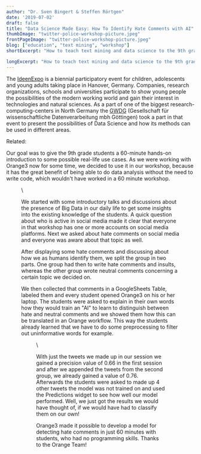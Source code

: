 ```yaml
---
author: "Dr. Sven Bingert & Steffen Rörtgen"
date: '2019-07-02'
draft: false
title: "Data Science Made Easy: How To Identify Hate Comments with AI"
thumbImage: "twitter-police-workshop-picture.jpeg"
frontPageImage: "twitter-police-workshop-picture.jpeg"
blog: ["education", "text mining", "workshop"]
shortExcerpt: "How to teach text mining and data science to the 9th grade students in 60 minutes?"

longExcerpt: "How to teach text mining and data science to the 9th grade students in 60 minutes? With Orange and the analysis of hate speech on social media, of course!"
---
```


The [IdeenExpo](https://www.ideenexpo.de/) is a biennial participatory event for children, adolescents and young adults taking place in Hanover, Germany. Companies, research organizations, schools and universities participate to show young people the possibilities of the modern working world and gain their interest in technologies and natural sciences. As a part of one of the biggest research-computing-centers in North Germany the [GWDG](https://www.gwdg.de/home) (Gesellschaft für wissenschaftliche Datenverarbeitung mbh Göttingen) took a part in that event to present the possibilities of Data Science and how its methods can be used in different areas.

Related: <LinkNew url="/blog/2018/09/11/text-workshops-in-ljubljana/" name="Text Workshops in Ljubljana"/>

Our goal was to give the 9th grade students a 60-minute hands-on introduction to some possible real-life use cases. As we were working with Orange3 now for some time, we decided to use it in our workshop, because it has the great benefit of being able to do data analysis without the need to write code, which wouldn't have worked in a 60 minute workshop.

<Figure src="twitter-police-workshop-picture.jpeg" width="80%" caption="" />
\

We started with some introductory talks and discussions about the presence of Big Data in our daily life to get some insights into the existing knowledge of the students. A quick question about who is active in social media made it clear that everyone in that workshop has one or more accounts on social media platforms. Next we asked about hate comments on social media and everyone was aware about that topic as well.

After displaying some hate comments and discussing about how we as humans identify them, we split the group in two parts. One group had then to write hate comments and insults, whereas the other group wrote neutral comments concerning a certain topic we decided on.

We then collected that comments in a GoogleSheets Table, labeled them and every student opened Orange3 on his or her laptop. The students were asked to explain in their own words how they would train an "AI" to learn to distinguish between hate and neutral comments and we showed them how this can be translated in an Orange workflow. This way the students already learned that we have to do some preprocessing to filter out uninformative words for example.

<Figure src="data-science-made-easy-workflow.png" caption="Final workflow." />
\

With just the tweets we made up in our session we gained a precision value of 0.66 in the first session and after we appended the tweets from the second group, we already gained a value of 0.76. Afterwards the students were asked to made up 4 other tweets the model was not trained on and used the Predictions widget to see how well our model performed. Well, we just got the results we would have thought of, if we would have had to classify them on our own!

Orange3 made it possible to develop a model for detecting hate comments in just 60 minutes with students, who had no programming skills. Thanks to the Orange Team!
